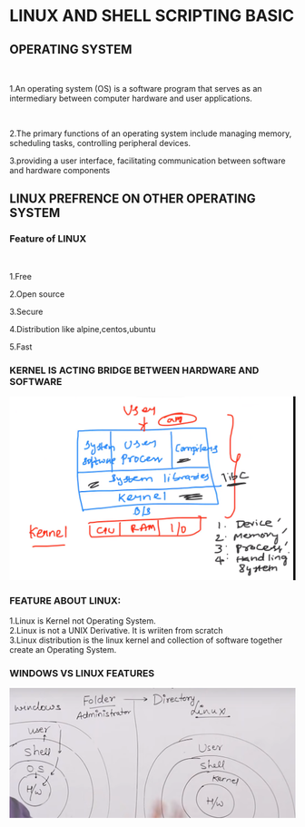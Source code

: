 # LINUX AND SHELL SCRIPTING BASIC

## OPERATING SYSTEM
<br>

1.An operating system (OS) is a software program that serves as an intermediary between computer hardware and user applications.

<br>

2.The primary functions of an operating system include managing memory, scheduling tasks, controlling peripheral devices.
<br>

3.providing a user interface, facilitating communication between software and hardware components

## LINUX PREFRENCE ON OTHER OPERATING SYSTEM

### Feature of LINUX

<br>

1.Free 
<br>

2.Open source
<br>

3.Secure
<br>

4.Distribution like alpine,centos,ubuntu
<br>

5.Fast
<br>

### KERNEL IS ACTING BRIDGE BETWEEN HARDWARE AND SOFTWARE

![OS](allimage/image-9.png)


### FEATURE ABOUT LINUX:

1.Linux is Kernel not Operating System.
<br>
2.Linux is not a UNIX Derivative. It is wriiten from scratch
<br>
3.Linux distribution is the linux kernel and collection of
  software together create an Operating System.
<br>

### WINDOWS VS LINUX FEATURES

![Linux vs Windows](allimage/image11.png)




